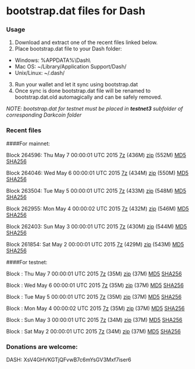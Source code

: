 # bootstrap.dat files for Dash

### Usage

1. Download and extract one of the recent files linked below.
2. Place bootstrap.dat file to your Dash folder:
 - Windows: %APPDATA%\Dash\
 - Mac OS: ~/Library/Application Support/Dash/
 - Unix/Linux: ~/.dash/
3. Run your wallet and let it sync using bootstrap.dat
4. Once sync is done bootstrap.dat file will be renamed to bootstrap.dat.old automagically and can be safely removed.

_NOTE: bootstrap.dat for testnet must be placed in **testnet3** subfolder of corresponding Darkcoin folder_

### Recent files

####For mainnet:

Block 264596: Thu May  7 00:00:01 UTC 2015 [7z](https://transfer.sh/TSmIa/bootstrap.dat.20150507.7z) (436M) [zip](https://transfer.sh/QzK12/bootstrap.dat.20150507.zip) (552M) [MD5](https://transfer.sh/6UB2e/md5.txt) [SHA256](https://transfer.sh/18fVuY/sha256.txt)

Block 264046: Wed May  6 00:00:01 UTC 2015 [7z](https://transfer.sh/OXwJ1/bootstrap.dat.20150506.7z) (434M) [zip](https://transfer.sh/c1R9e/bootstrap.dat.20150506.zip) (550M) [MD5](https://transfer.sh/52Bxe/md5.txt) [SHA256](https://transfer.sh/Fq7Gg/sha256.txt)

Block 263504: Tue May  5 00:00:01 UTC 2015 [7z](https://transfer.sh/u6xof/bootstrap.dat.20150505.7z) (433M) [zip](https://transfer.sh/qfhwH/bootstrap.dat.20150505.zip) (548M) [MD5](https://transfer.sh/HGKFZ/md5.txt) [SHA256](https://transfer.sh/cOKDr/sha256.txt)

Block 262955: Mon May  4 00:00:02 UTC 2015 [7z](https://transfer.sh/1cQMbi/bootstrap.dat.20150504.7z) (432M) [zip](https://transfer.sh/ll4qe/bootstrap.dat.20150504.zip) (546M) [MD5](https://transfer.sh/1aja9Q/md5.txt) [SHA256](https://transfer.sh/ENvvB/sha256.txt)

Block 262403: Sun May  3 00:00:01 UTC 2015 [7z](https://transfer.sh/3X7sZ/bootstrap.dat.20150503.7z) (430M) [zip](https://transfer.sh/GvSCz/bootstrap.dat.20150503.zip) (544M) [MD5](https://transfer.sh/sDysK/md5.txt) [SHA256](https://transfer.sh/MvDa6/sha256.txt)

Block 261854: Sat May  2 00:00:01 UTC 2015 [7z](https://transfer.sh/2TaAk/bootstrap.dat.20150502.7z) (429M) [zip](https://transfer.sh/1dxsRK/bootstrap.dat.20150502.zip) (543M) [MD5](https://transfer.sh/ZXqyg/md5.txt) [SHA256](https://transfer.sh/zvonI/sha256.txt)

####For testnet:

Block : Thu May  7 00:00:01 UTC 2015 [7z](https://transfer.sh/13pps/bootstrap.dat.20150507.7z) (35M) [zip](https://transfer.sh/dyfmz/bootstrap.dat.20150507.zip) (37M) [MD5](https://transfer.sh/HHKgO/md5.txt) [SHA256](https://transfer.sh/yrmEd/sha256.txt)

Block : Wed May  6 00:00:01 UTC 2015 [7z](https://transfer.sh/epTs4/bootstrap.dat.20150506.7z) (35M) [zip](https://transfer.sh/pUb0X/bootstrap.dat.20150506.zip) (37M) [MD5](https://transfer.sh/P2Xz0/md5.txt) [SHA256](https://transfer.sh/ng32m/sha256.txt)

Block : Tue May  5 00:00:01 UTC 2015 [7z](https://transfer.sh/k51XK/bootstrap.dat.20150505.7z) (35M) [zip](https://transfer.sh/8PPHA/bootstrap.dat.20150505.zip) (37M) [MD5](https://transfer.sh/Y83r/md5.txt) [SHA256](https://transfer.sh/3fuuo/sha256.txt)

Block : Mon May  4 00:00:02 UTC 2015 [7z](https://transfer.sh/odAGw/bootstrap.dat.20150504.7z) (35M) [zip](https://transfer.sh/EILx9/bootstrap.dat.20150504.zip) (37M) [MD5](https://transfer.sh/SRDuI/md5.txt) [SHA256](https://transfer.sh/Xmfl8/sha256.txt)

Block : Sun May  3 00:00:01 UTC 2015 [7z](https://transfer.sh/p9EHY/bootstrap.dat.20150503.7z) (34M) [zip](https://transfer.sh/19KaU6/bootstrap.dat.20150503.zip) (37M) [MD5](https://transfer.sh/9MIdg/md5.txt) [SHA256](https://transfer.sh/1huqy0/sha256.txt)

Block : Sat May  2 00:00:01 UTC 2015 [7z](https://transfer.sh/UaUuf/bootstrap.dat.20150502.7z) (34M) [zip](https://transfer.sh/PLVsB/bootstrap.dat.20150502.zip) (37M) [MD5](https://transfer.sh/16U8qu/md5.txt) [SHA256](https://transfer.sh/1e8fTh/sha256.txt)

### Donations are welcome:

DASH: XsV4GHVKGTjQFvwB7c6mYsGV3Mxf7iser6
